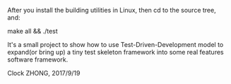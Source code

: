 After you install the building utilities in Linux, then cd to the source tree, and:

make all && ./test

It's a small project to show how to use Test-Driven-Development model to expand(or bring up) a tiny test skeleton framework into some real features software framework.

Clock ZHONG, 2017/9/19
